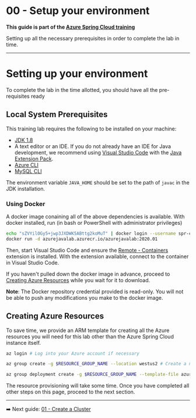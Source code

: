 # 00 - Setup your environment

__This guide is part of the [Azure Spring Cloud training](../README.md)__

Setting up all the necessary prerequisites in order to complete the lab in time.

---

# Setting up your environment

To complete the lab in the time allotted, you should have all the pre-requisites ready

## Local System Prerequisites

This training lab requires the following to be installed on your machine:
* [JDK 1.8](https://www.azul.com/downloads/zulu-community/?&version=java-8-lts&architecture=x86-64-bit&package=jdk)
* A text editor or an IDE. If you do not already have an IDE for Java development, we recommend using [Visual Studio Code](https://code.visualstudio.com/) with the [Java Extension Pack](https://marketplace.visualstudio.com/items?itemName=vscjava.vscode-java-pack).
* [Azure CLI](https://docs.microsoft.com/en-us/cli/azure/install-azure-cli?view=azure-cli-latest)
* [MySQL CLI](https://dev.mysql.com/downloads/)

The environment variable `JAVA_HOME` should be set to the path of `javac` in the JDK installation.

### Using Docker

A docker image conaining all of the above dependencies is available. With docker installed, run (in bash or PowerShell with administrator privileges)

```bash
echo "sZVYilOGy5+jwp3JXDWK5ABttg2koMuT" | docker login --username spr-cloud-lab-token --password-stdin azurejavalab.azurecr.io
docker run -d azurejavalab.azurecr.io/azurejavalab:2020.01
```

Then, start Visual Studio Code and ensure the [Remote - Containers](https://marketplace.visualstudio.com/items?itemName=ms-vscode-remote.remote-containers) extension is installed. With the extension available, connect to the container in Visual Studio Code.

If you haven't pulled down the docker image in advance, proceed to [Creating Azure Resources](#creating-azure-resources) while you wait for it to download.

**Note**: The Docker repository credential provided is read-only. You will not be able to push any modifications you make to the docker image.

## Creating Azure Resources

To save time, we provide an ARM template for creating all the Azure resources you will need for this lab other than the Azure Spring Cloud instance itself.

```bash
az login # Log into your Azure account if necessary

az group create -g $RESOURCE_GROUP_NAME --location westus2 # Create a new resource group for this lab

az group deployment create -g $RESOURCE_GROUP_NAME --template-file azuredeploy.json --parameters 'mysql_admin_password=super$ecr3t' # Substitute something else for the password parameter
```

The resource provisioning will take some time. Once you have completed all other steps on this page, proceed to the next section.

---

➡️ Next guide: [01 - Create a Cluster](../01-create-a-cluster/README.md)
